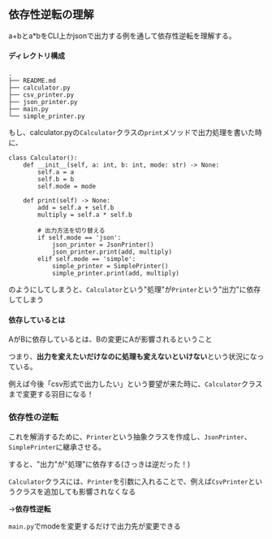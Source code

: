 ## 依存性逆転の理解
a+bとa*bをCLI上かjsonで出力する例を通して依存性逆転を理解する。
#### ディレクトリ構成
```
.
├── README.md
├── calculator.py
├── csv_printer.py
├── json_printer.py
├── main.py
└── simple_printer.py
```

もし、calculator.pyの`Calculator`クラスの`print`メソッドで出力処理を書いた時に、
```
class Calculator():
    def __init__(self, a: int, b: int, mode: str) -> None:
        self.a = a
        self.b = b
        self.mode = mode

    def print(self) -> None:
        add = self.a + self.b
        multiply = self.a * self.b

        # 出力方法を切り替える
        if self.mode == 'json':
            json_printer = JsonPrinter()
            json_printer.print(add, multiply)
        elif self.mode == 'simple':
            simple_printer = SimplePrinter()
            simple_printer.print(add, multiply)
```
のようにしてしまうと、`Calculator`という"処理"が`Printer`という"出力"に依存してしまう
#### 依存しているとは
AがBに依存しているとは、Bの変更にAが影響されるということ

つまり、**出力を変えたいだけなのに処理も変えないといけない**という状況になっている。

例えば今後「csv形式で出力したい」という要望が来た時に、`Calculator`クラスまで変更する羽目になる！


### 依存性の逆転
これを解消するために、`Printer`という抽象クラスを作成し、`JsonPrinter`、`SimplePrinter`に継承させる。

すると、"出力"が"処理"に依存する(さっきは逆だった！)

`Calculator`クラスには、`Printer`を引数に入れることで、例えば`CsvPrinter`というクラスを追加しても影響されなくなる

→**依存性逆転**

`main.py`でmodeを変更するだけで出力先が変更できる
